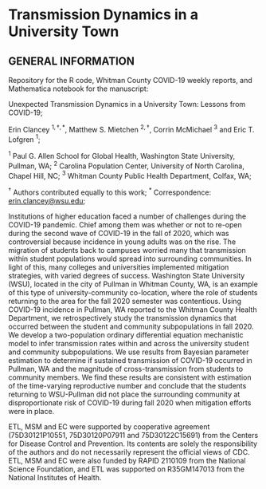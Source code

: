 # Transmission Dynamics in a University Town

## GENERAL INFORMATION
Repository for the R code, Whitman County COVID-19 weekly reports, and Mathematica notebook for the manuscript:

Unexpected Transmission Dynamics in a University Town: Lessons from COVID-19;

Erin Clancey $^{1,\dagger,\ast}$, Matthew S. Mietchen $^{2,\dagger}$, Corrin McMichael $^3$ and Eric T. Lofgren $^{1}$;

 $^1$ Paul G. Allen School for Global Health, Washington State University, Pullman, WA;
 $^{2}$ Carolina Population Center, University of North Carolina, Chapel Hill, NC;
 $^3$ Whitman County Public Health Department, Colfax, WA;
 
 $^{\dagger}$ Authors contributed equally to this work;
 $^*$ Correspondence: erin.clancey@wsu.edu;

Institutions of higher education faced a number of challenges during the COVID-19 pandemic. Chief among them was whether or not to re-open during the second wave of COVID-19 in the fall of 2020, which was controversial because incidence in young adults was on the rise. The migration of students back to campuses worried many that transmission within student populations would spread into surrounding communities. In light of this, many colleges and universities implemented mitigation strategies, with varied degrees of success. Washington State University (WSU), located in the city of Pullman in Whitman County, WA, is an example of this type of university-community co-location, where the role of students returning to the area for the fall 2020 semester was contentious. Using COVID-19 incidence in Pullman, WA reported to the Whitman County Health Department, we retrospectively study the transmission dynamics that occurred between the student and community subpopulations in fall 2020. We develop a two-population ordinary differential equation mechanistic model to infer transmission rates within and across the university student and community subpopulations. We use results from Bayesian parameter estimation to determine if sustained transmission of COVID-19 occurred in Pullman, WA and the magnitude of cross-transmission from students to community members. We find these results are consistent with estimation of the time-varying reproductive number and conclude that the students returning to WSU-Pullman did not place the surrounding community at disproportionate risk of COVID-19 during fall 2020 when mitigation efforts were in place. 

ETL, MSM and EC were supported by cooperative agreement (75D30121P10551, 75D30120P07911 and 75D30122C15691) from the Centers for Disease Control and Prevention. Its contents are solely the responsibility of the authors and do not necessarily represent the official views of CDC. ETL, MSM and EC were  also funded by RAPID 2110109 from the National Science Foundation, and ETL was supported on R35GM147013 from the National Institutes of Health.
